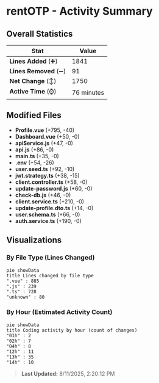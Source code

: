 # rentOTP - Activity Summary 

## Overall Statistics

| Stat                   | Value                                                             |
| ---------------------- | ----------------------------------------------------------------- |
| **Lines Added** (➕)   | 1841                                          |
| **Lines Removed** (➖) | 91                                        |
| **Net Change** (↕)    | 1750                |
| **Active Time** (⌚)   | 76 minutes |


## Modified Files
- **Profile.vue** (+795, -40)
- **Dashboard.vue** (+50, -0)
- **apiService.js** (+47, -0)
- **api.js** (+86, -0)
- **main.ts** (+35, -0)
- **.env** (+54, -26)
- **user.seed.ts** (+92, -10)
- **jwt.strategy.ts** (+38, -15)
- **client.controller.ts** (+58, -0)
- **update-password.js** (+60, -0)
- **check-db.js** (+46, -0)
- **client.service.ts** (+210, -0)
- **update-profile.dto.ts** (+14, -0)
- **user.schema.ts** (+66, -0)
- **auth.service.ts** (+190, -0)

## Visualizations

### By File Type (Lines Changed)

```mermaid
pie showData
title Lines changed by file type
".vue" : 885
".js" : 239
".ts" : 728
"unknown" : 80
```

### By Hour (Estimated Activity Count)

```mermaid
pie showData
title Coding activity by hour (count of changes)
"01h" : 2
"02h" : 7
"04h" : 8
"12h" : 11
"13h" : 35
"14h" : 10
```


> **Last Updated:** 8/11/2025, 2:20:12 PM
